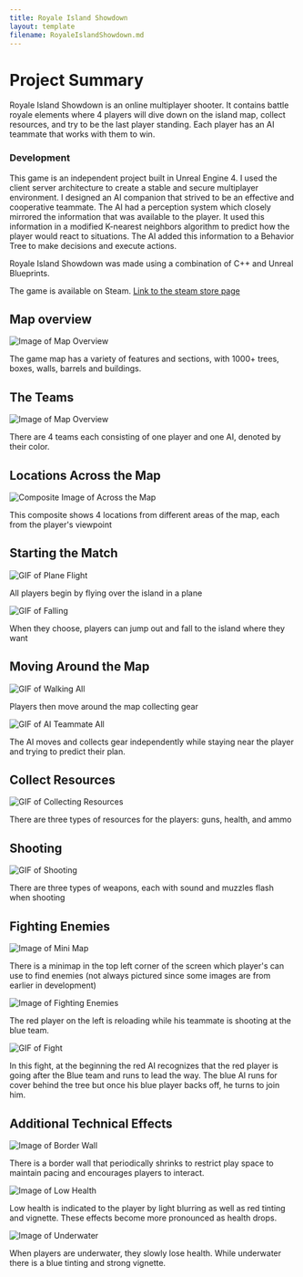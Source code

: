 ```yaml
---
title: Royale Island Showdown
layout: template
filename: RoyaleIslandShowdown.md
---
```


# Project Summary

Royale Island Showdown is an online multiplayer shooter. It contains battle royale elements where 4 players 
will dive down on the island map, 
collect resources, and try to be the last player standing.  Each player has an AI teammate that 
works with them to win.

### Development

This game is an independent project built in Unreal Engine 4. I used the client server architecture to 
create a stable and secure multiplayer environment. I designed an AI companion that strived to be an 
effective and cooperative teammate. The AI had a perception system which closely mirrored the 
information that was available to the player. It used this information in a modified K-nearest neighbors
algorithm to predict how the player would react to situations. The AI added this information to a 
Behavior Tree to make decisions and execute actions.

Royale Island Showdown was made using a combination of C++ and Unreal Blueprints.

The game is available on Steam. [Link to the steam store page](https://store.steampowered.com/app/1528570/Royale_Island_Showdown/)

## Map overview

![Image of Map Overview](https://loganthatcher.com/images/RIS/images/Overview16by9.png)

The game map has a variety of features and sections, with 1000+ trees, boxes, walls, barrels and buildings.

## The Teams

![Image of Map Overview](https://loganthatcher.com/images/RIS/images/TeamShot.png)

There are 4 teams each consisting of one player and one AI, denoted by their color. 

## Locations Across the Map

![Composite Image of Across the Map](https://loganthatcher.com/images/RIS/images/RIS_Map_Composite.png)

This composite shows 4 locations from different areas of the map, each from the player's viewpoint

## Starting the Match

![GIF of Plane Flight](https://loganthatcher.com/images/RIS/GIFs/PlaneFlight.gif)

All players begin by flying over the island in a plane

![GIF of Falling](https://loganthatcher.com/images/RIS/GIFs/Falling.gif)

When they choose, players can jump out and fall to the island where they want

## Moving Around the Map

![GIF of Walking All](https://loganthatcher.com/images/RIS/GIFs/WalkingAll.gif)

Players then move around the map collecting gear




![GIF of AI Teammate All](https://loganthatcher.com/images/RIS/GIFs/AITeammateAll.gif)

The AI moves and collects gear independently while staying near the player and trying to predict their plan.



## Collect Resources

![GIF of Collecting Resources](https://loganthatcher.com/images/RIS/GIFs/CollectResources.gif)

There are three types of resources for the players: guns, health, and ammo



## Shooting

![GIF of Shooting](https://loganthatcher.com/images/RIS/GIFs/Shooting.gif)

There are three types of weapons, each with sound and muzzles flash when shooting

## Fighting Enemies

![Image of Mini Map](https://loganthatcher.com/images/RIS/images/MiniMap.png)

There is a minimap in the top left corner of the screen which player's can use to find enemies
(not always pictured since some images are from earlier in development)



![Image of Fighting Enemies](https://loganthatcher.com/images/RIS/images/FightingEnemies.png)

The red player on the left is reloading while his teammate is shooting at the blue team.

![GIF of Fight](https://loganthatcher.com/images/RIS/GIFs/Fight.gif)

In this fight, at the beginning the red AI recognizes that the red player is going after the Blue team and runs to lead the way. 
The blue AI runs for cover behind the tree but once his blue player backs off, he turns to join him.


## Additional Technical Effects 

![Image of Border Wall](https://loganthatcher.com/images/RIS/images/BorderWall.png)

There is a border wall that periodically shrinks to restrict play space to maintain pacing and encourages players to interact.

![Image of Low Health](https://loganthatcher.com/images/RIS/images/LowHealth.png)

Low health is indicated to the player by light blurring as well as red tinting and vignette. 
These effects become more pronounced as health drops.

![Image of Underwater](https://loganthatcher.com/images/RIS/images/Underwater.png)

When players are underwater, they slowly lose health. While underwater there is a blue tinting and strong vignette.

